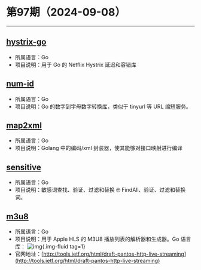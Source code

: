 # 第97期（2024-09-08）

---
## [hystrix-go](https://github.com/afex/hystrix-go)
- 所属语言：Go
- 项目说明：用于 Go 的 Netflix Hystrix 延迟和容错库

## [num-id](https://github.com/simon-whitehead/num-id)
- 所属语言：Go
- 项目说明：Go 的数字到字母数字转换库，类似于 tinyurl 等 URL 缩短服务。

## [map2xml](https://github.com/yoda-of-soda/map2xml)
- 所属语言：Go
- 项目说明：Golang 中的编码/xml 封装器，使其能够对接口映射进行编译

## [sensitive](https://github.com/importcjj/sensitive)
- 所属语言：Go
- 项目说明：敏感词查找、验证、过滤和替换 🤓 FindAll、验证、过滤和替换词。

## [m3u8](https://github.com/grafov/m3u8)
- 所属语言：Go
- 项目说明：用于 Apple HLS 的 M3U8 播放列表的解析器和生成器。Go 语言库：
![img](https://mirror.ghproxy.com/https://raw.githubusercontent.com/xiaoxuan6/weekly/main/docs/static/images/2024-09-08/1725788899.png){.img-fluid tag=1}
- 官网地址：[http://tools.ietf.org/html/draft-pantos-http-live-streaming](http://tools.ietf.org/html/draft-pantos-http-live-streaming)
